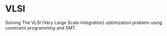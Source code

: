 # VLSI
Solving The VLSI (Very Large Scale Integration) optimization problem using constraint programming and SMT.
